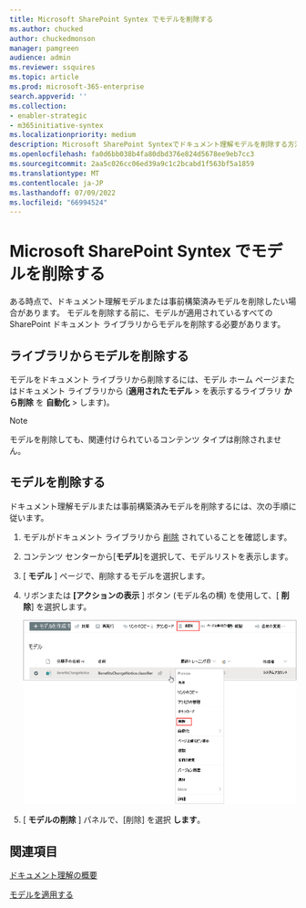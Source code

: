 ```yaml
---
title: Microsoft SharePoint Syntex でモデルを削除する
ms.author: chucked
author: chuckedmonson
manager: pamgreen
audience: admin
ms.reviewer: ssquires
ms.topic: article
ms.prod: microsoft-365-enterprise
search.appverid: ''
ms.collection:
- enabler-strategic
- m365initiative-syntex
ms.localizationpriority: medium
description: Microsoft SharePoint Syntexでドキュメント理解モデルを削除する方法について説明します。
ms.openlocfilehash: fa0d6bb038b4fa80dbd376e824d5678ee9eb7cc3
ms.sourcegitcommit: 2aa5c026cc06ed39a9c1c2bcabd1f563bf5a1859
ms.translationtype: MT
ms.contentlocale: ja-JP
ms.lasthandoff: 07/09/2022
ms.locfileid: "66994524"
---
```

# <a name="delete-a-model-in-microsoft-sharepoint-syntex"></a>Microsoft SharePoint Syntex でモデルを削除する

ある時点で、ドキュメント理解モデルまたは事前構築済みモデルを削除したい場合があります。 モデルを削除する前に、モデルが適用されているすべての SharePoint ドキュメント ライブラリからモデルを削除する必要があります。

## <a name="remove-a-model-from-a-library"></a>ライブラリからモデルを削除する

モデルをドキュメント ライブラリから削除するには、モデル ホーム ページまたはドキュメント ライブラリから (**適用されたモデル** > を表示するライブラリ **から削除** を **自動化** > します)。

> [!NOTE]
> モデルを削除しても、関連付けられているコンテンツ タイプは削除されません。 

## <a name="delete-a-model"></a>モデルを削除する

ドキュメント理解モデルまたは事前構築済みモデルを削除するには、次の手順に従います。

1. モデルがドキュメント ライブラリから [削除](#remove-a-model-from-a-library) されていることを確認します。
 
2. コンテンツ センターから[**モデル**]を選択して、モデルリストを表示します。

3. [ **モデル** ] ページで、削除するモデルを選択します。

4. リボンまたは **[アクションの表示** ] ボタン (モデル名の横) を使用して、[ **削除**] を選択します。 

    ![[削除] オプションが強調表示されている選択したモデルを示す [モデル] ページのスクリーンショット。](../media/content-understanding/select-model-delete.png)

5. [ **モデルの削除** ] パネルで、[削除] を選択 **します**。

## <a name="see-also"></a>関連項目

[ドキュメント理解の概要](document-understanding-overview.md)

[モデルを適用する](apply-a-model.md) 
